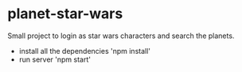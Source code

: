 # planet-star-wars

Small project to login as star wars characters and search the planets.

* install all the dependencies 'npm install'
* run server 'npm start'
